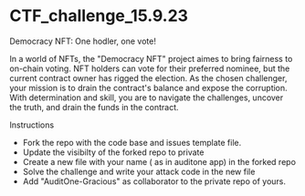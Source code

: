 # CTF_challenge_15.9.23

Democracy NFT: One hodler, one vote!

In a world of NFTs, the "Democracy NFT" project aimes to bring fairness to on-chain voting. NFT holders can vote for their preferred nominee, but the current contract owner has rigged the election. As the chosen challenger, your mission is to drain the contract's balance and expose the corruption. With determination and skill, you are to navigate the challenges, uncover the truth, and drain the funds in the contract.

Instructions

- Fork the repo with the code base and issues template file.
- Update the visibilty of the forked repo to private
- Create a new file with your name ( as in auditone app) in the forked repo
- Solve the challenge and write your attack code in the new file
- Add "AuditOne-Gracious" as collaborator to the private repo of yours. 

